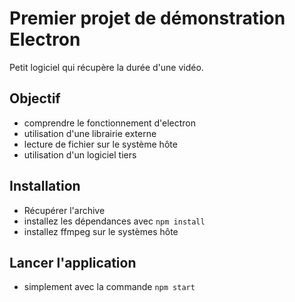 # Premier projet de démonstration Electron

Petit logiciel qui récupère la durée d'une vidéo.

## Objectif

- comprendre le fonctionnement d'electron
- utilisation d'une librairie externe
- lecture de fichier sur le système hôte
- utilisation d'un logiciel tiers

## Installation

- Récupérer l'archive
- installez les dépendances avec `npm install`
- installez ffmpeg sur le systèmes hôte

## Lancer l'application

- simplement avec la commande `npm start`
